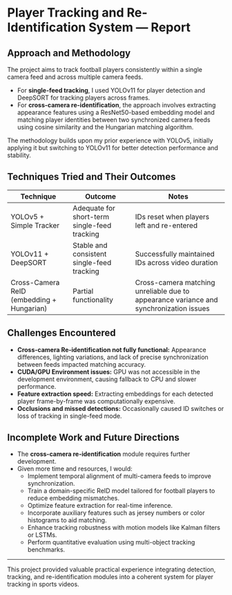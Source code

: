 # Player Tracking and Re-Identification System — Report

## Approach and Methodology

The project aims to track football players consistently within a single camera feed and across multiple camera feeds.

- For **single-feed tracking**, I used YOLOv11 for player detection and DeepSORT for tracking players across frames.
- For **cross-camera re-identification**, the approach involves extracting appearance features using a ResNet50-based embedding model and matching player identities between two synchronized camera feeds using cosine similarity and the Hungarian matching algorithm.

The methodology builds upon my prior experience with YOLOv5, initially applying it but switching to YOLOv11 for better detection performance and stability.

## Techniques Tried and Their Outcomes

| Technique                    | Outcome                                         | Notes                                  |
|-----------------------------|------------------------------------------------|----------------------------------------|
| YOLOv5 + Simple Tracker      | Adequate for short-term single-feed tracking  | IDs reset when players left and re-entered |
| YOLOv11 + DeepSORT           | Stable and consistent single-feed tracking    | Successfully maintained IDs across video duration |
| Cross-Camera ReID (embedding + Hungarian) | Partial functionality                         | Cross-camera matching unreliable due to appearance variance and synchronization issues |

## Challenges Encountered

- **Cross-camera Re-identification not fully functional:** Appearance differences, lighting variations, and lack of precise synchronization between feeds impacted matching accuracy.
- **CUDA/GPU Environment issues:** GPU was not accessible in the development environment, causing fallback to CPU and slower performance.
- **Feature extraction speed:** Extracting embeddings for each detected player frame-by-frame was computationally expensive.
- **Occlusions and missed detections:** Occasionally caused ID switches or loss of tracking in single-feed mode.

## Incomplete Work and Future Directions

- The **cross-camera re-identification** module requires further development.
- Given more time and resources, I would:
  - Implement temporal alignment of multi-camera feeds to improve synchronization.
  - Train a domain-specific ReID model tailored for football players to reduce embedding mismatches.
  - Optimize feature extraction for real-time inference.
  - Incorporate auxiliary features such as jersey numbers or color histograms to aid matching.
  - Enhance tracking robustness with motion models like Kalman filters or LSTMs.
  - Perform quantitative evaluation using multi-object tracking benchmarks.

---

This project provided valuable practical experience integrating detection, tracking, and re-identification modules into a coherent system for player tracking in sports videos.

